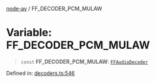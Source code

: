[node-av](../globals.md) / FF\_DECODER\_PCM\_MULAW

# Variable: FF\_DECODER\_PCM\_MULAW

> `const` **FF\_DECODER\_PCM\_MULAW**: [`FFAudioDecoder`](../type-aliases/FFAudioDecoder.md)

Defined in: [decoders.ts:546](https://github.com/seydx/av/blob/f8631fc881b394300b1479f511d55cf1c370a87f/src/constants/decoders.ts#L546)
